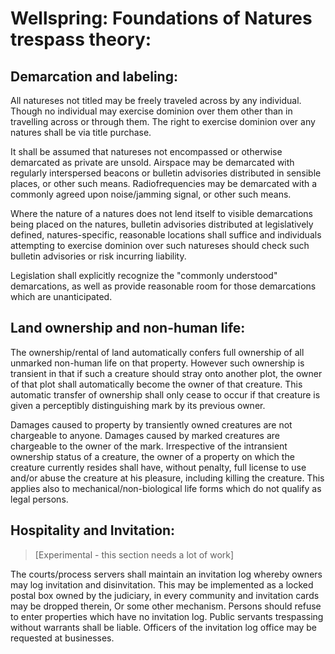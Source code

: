# Wellspring: Foundations of Natures trespass theory:

## Demarcation and labeling:

All natureses not titled may be freely traveled across by any individual. Though no individual may exercise dominion over them other than in travelling across or through them. The right to exercise dominion over any natures shall be via title purchase.

It shall be assumed that natureses not encompassed or otherwise demarcated as private are unsold. Airspace may be demarcated with regularly interspersed beacons or bulletin advisories distributed in sensible places, or other such means. Radiofrequencies may be demarcated with a commonly agreed upon noise/jamming signal, or other such means.

Where the nature of a natures does not lend itself to visible demarcations being placed on the natures, bulletin advisories distributed at legislatively defined, natures-specific, reasonable locations shall suffice and individuals attempting to exercise dominion over such natureses should check such bulletin advisories or risk incurring liability.

Legislation shall explicitly recognize the "commonly understood" demarcations, as well as provide reasonable room for those demarcations which are unanticipated.

## Land ownership and non-human life:

The ownership/rental of land automatically confers full ownership of all unmarked non-human life on that property. However such ownership is transient in that if such a creature should stray onto another plot, the owner of that plot shall automatically become the owner of that creature. This automatic transfer of ownership shall only cease to occur if that creature is given a perceptibly distinguishing mark by its previous owner.

Damages caused to property by transiently owned creatures are not chargeable to anyone. Damages caused by marked creatures are chargeable to the owner of the mark. Irrespective of the intransient ownership status of a creature, the owner of a property on which the creature currently resides shall have, without penalty, full license to use and/or abuse the creature at his pleasure, including killing the creature. This applies also to mechanical/non-biological life forms which do not qualify as legal persons.

## Hospitality and Invitation:

> [Experimental - this section needs a lot of work]

The courts/process servers shall maintain an invitation log whereby owners may log invitation and disinvitation. This may be implemented as a locked postal box owned by the judiciary, in every community and invitation cards may be dropped therein, Or some other mechanism. Persons should refuse to enter properties which have no invitation log. Public servants trespassing without warrants shall be liable. Officers of the invitation log office may be requested at businesses.
